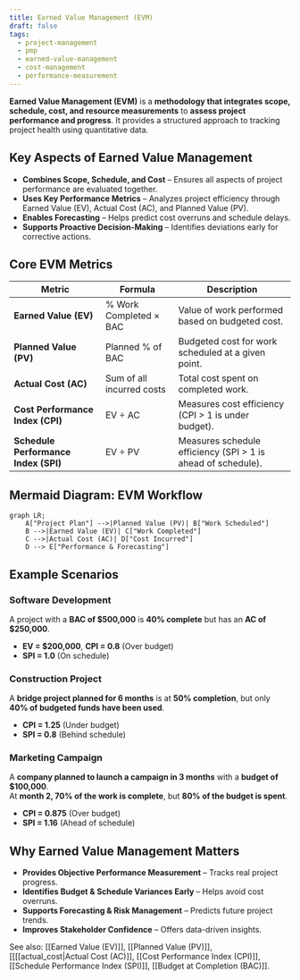 ```yaml
---
title: Earned Value Management (EVM)
draft: false
tags:
  - project-management
  - pmp
  - earned-value-management
  - cost-management
  - performance-measurement
---
```


**Earned Value Management (EVM)** is a **methodology that integrates scope, schedule, cost, and resource measurements** to **assess project performance and progress**. It provides a structured approach to tracking project health using quantitative data.

## **Key Aspects of Earned Value Management**
- **Combines Scope, Schedule, and Cost** – Ensures all aspects of project performance are evaluated together.
- **Uses Key Performance Metrics** – Analyzes project efficiency through Earned Value (EV), Actual Cost (AC), and Planned Value (PV).
- **Enables Forecasting** – Helps predict cost overruns and schedule delays.
- **Supports Proactive Decision-Making** – Identifies deviations early for corrective actions.

## **Core EVM Metrics**
| **Metric**  | **Formula** | **Description** |
|------------|--------------------------------|------------------------------------------------|
| **Earned Value (EV)** | % Work Completed × BAC | Value of work performed based on budgeted cost. |
| **Planned Value (PV)** | Planned % of BAC | Budgeted cost for work scheduled at a given point. |
| **Actual Cost (AC)** | Sum of all incurred costs | Total cost spent on completed work. |
| **Cost Performance Index (CPI)** | EV ÷ AC | Measures cost efficiency (CPI > 1 is under budget). |
| **Schedule Performance Index (SPI)** | EV ÷ PV | Measures schedule efficiency (SPI > 1 is ahead of schedule). |

## **Mermaid Diagram: EVM Workflow**
```mermaid
graph LR;
    A["Project Plan"] -->|Planned Value (PV)| B["Work Scheduled"]
    B -->|Earned Value (EV)| C["Work Completed"]
    C -->|Actual Cost (AC)| D["Cost Incurred"]
    D --> E["Performance & Forecasting"]
```

## **Example Scenarios**

### **Software Development**
A project with a **BAC of \$500,000** is **40% complete** but has an **AC of \$250,000**.

- **EV = \$200,000**, **CPI = 0.8** (Over budget)
- **SPI = 1.0** (On schedule)

### **Construction Project**
A **bridge project planned for 6 months** is at **50% completion**, but only **40% of budgeted funds have been used**.

- **CPI = 1.25** (Under budget)
- **SPI = 0.8** (Behind schedule)

### **Marketing Campaign**
A **company planned to launch a campaign in 3 months** with a **budget of \$100,000**.  
At **month 2, 70% of the work is complete**, but **80% of the budget is spent**.

- **CPI = 0.875** (Over budget)
- **SPI = 1.16** (Ahead of schedule)

## **Why Earned Value Management Matters**
- **Provides Objective Performance Measurement** – Tracks real project progress.
- **Identifies Budget & Schedule Variances Early** – Helps avoid cost overruns.
- **Supports Forecasting & Risk Management** – Predicts future project trends.
- **Improves Stakeholder Confidence** – Offers data-driven insights.

See also: [[Earned Value (EV)]], [[Planned Value (PV)]], [[[[actual_cost|Actual Cost (AC)]], [[Cost Performance Index (CPI)]], [[Schedule Performance Index (SPI)]], [[Budget at Completion (BAC)]].
